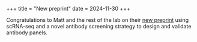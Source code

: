 +++
title = "New preprint"
date = 2024-11-30
+++

Congratulations to Matt and the rest of the lab on their [new preprint](https://www.biorxiv.org/content/10.1101/2024.10.15.618479v1) using scRNA-seq and a novel antibody screening strategy to design and validate antibody panels.